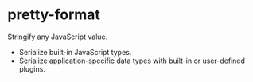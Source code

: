 # pretty-format

Stringify any JavaScript value.

- Serialize built-in JavaScript types.
- Serialize application-specific data types with built-in or user-defined plugins.
